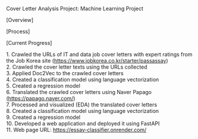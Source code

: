 Cover Letter Analysis Project: Machine Learning Project

\[Overview\]

\[Process\]

\[Current Progress\]

1\. Crawled the URLs of IT and data job cover letters with expert ratings from the Job Korea site (https://www.jobkorea.co.kr/starter/passassay)  
2\. Crawled the cover letter texts using the URLs collected  
3\. Applied Doc2Vec to the crawled cover letters  
4\. Created a classification model using language vectorization  
5\. Created a regression model  
6\. Translated the crawled cover letters using Naver Papago (https://papago.naver.com/)  
7\. Processed and visualized (EDA) the translated cover letters  
8\. Created a classification model using language vectorization  
9\. Created a regression model  
10\. Developed a web application and deployed it using FastAPI  
11\. Web page URL: https://essay-classifier.onrender.com/  

